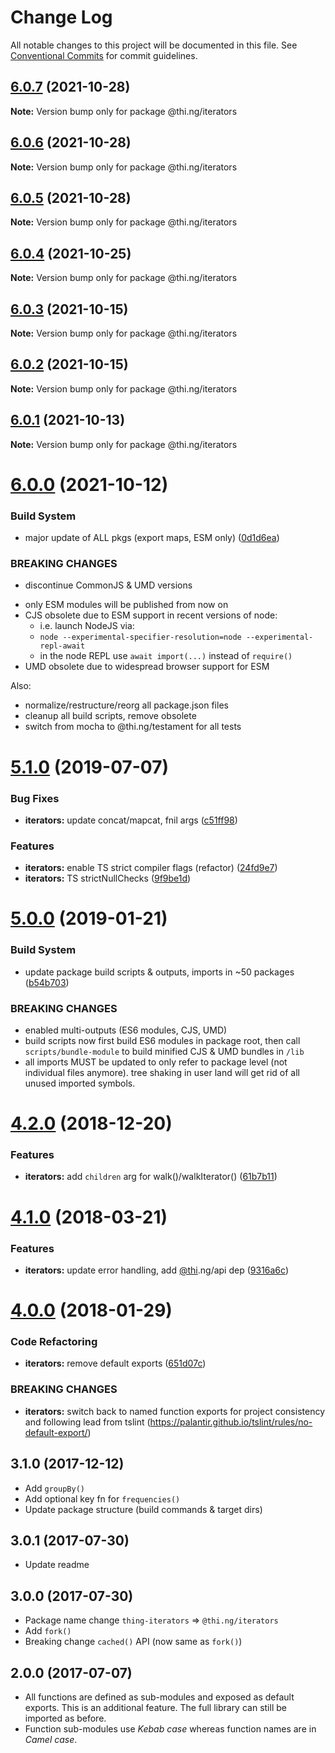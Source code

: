 # Change Log

All notable changes to this project will be documented in this file.
See [Conventional Commits](https://conventionalcommits.org) for commit guidelines.

## [6.0.7](https://github.com/thi-ng/umbrella/compare/@thi.ng/iterators@6.0.6...@thi.ng/iterators@6.0.7) (2021-10-28)

**Note:** Version bump only for package @thi.ng/iterators





## [6.0.6](https://github.com/thi-ng/umbrella/compare/@thi.ng/iterators@6.0.5...@thi.ng/iterators@6.0.6) (2021-10-28)

**Note:** Version bump only for package @thi.ng/iterators





## [6.0.5](https://github.com/thi-ng/umbrella/compare/@thi.ng/iterators@6.0.4...@thi.ng/iterators@6.0.5) (2021-10-28)

**Note:** Version bump only for package @thi.ng/iterators





## [6.0.4](https://github.com/thi-ng/umbrella/compare/@thi.ng/iterators@6.0.3...@thi.ng/iterators@6.0.4) (2021-10-25)

**Note:** Version bump only for package @thi.ng/iterators





## [6.0.3](https://github.com/thi-ng/umbrella/compare/@thi.ng/iterators@6.0.2...@thi.ng/iterators@6.0.3) (2021-10-15)

**Note:** Version bump only for package @thi.ng/iterators





## [6.0.2](https://github.com/thi-ng/umbrella/compare/@thi.ng/iterators@6.0.1...@thi.ng/iterators@6.0.2) (2021-10-15)

**Note:** Version bump only for package @thi.ng/iterators





## [6.0.1](https://github.com/thi-ng/umbrella/compare/@thi.ng/iterators@6.0.0...@thi.ng/iterators@6.0.1) (2021-10-13)

**Note:** Version bump only for package @thi.ng/iterators





# [6.0.0](https://github.com/thi-ng/umbrella/compare/@thi.ng/iterators@5.1.74...@thi.ng/iterators@6.0.0) (2021-10-12)


### Build System

* major update of ALL pkgs (export maps, ESM only) ([0d1d6ea](https://github.com/thi-ng/umbrella/commit/0d1d6ea9fab2a645d6c5f2bf2591459b939c09b6))


### BREAKING CHANGES

* discontinue CommonJS & UMD versions

- only ESM modules will be published from now on
- CJS obsolete due to ESM support in recent versions of node:
  - i.e. launch NodeJS via:
  - `node --experimental-specifier-resolution=node --experimental-repl-await`
  - in the node REPL use `await import(...)` instead of `require()`
- UMD obsolete due to widespread browser support for ESM

Also:
- normalize/restructure/reorg all package.json files
- cleanup all build scripts, remove obsolete
- switch from mocha to @thi.ng/testament for all tests






#  [5.1.0](https://github.com/thi-ng/umbrella/compare/@thi.ng/iterators@5.0.19...@thi.ng/iterators@5.1.0) (2019-07-07) 

###  Bug Fixes 

- **iterators:** update concat/mapcat, fnil args ([c51ff98](https://github.com/thi-ng/umbrella/commit/c51ff98)) 

###  Features 

- **iterators:** enable TS strict compiler flags (refactor) ([24fd9e7](https://github.com/thi-ng/umbrella/commit/24fd9e7)) 
- **iterators:** TS strictNullChecks ([9f9be1d](https://github.com/thi-ng/umbrella/commit/9f9be1d)) 

#  [5.0.0](https://github.com/thi-ng/umbrella/compare/@thi.ng/iterators@4.2.4...@thi.ng/iterators@5.0.0) (2019-01-21) 

###  Build System 

- update package build scripts & outputs, imports in ~50 packages ([b54b703](https://github.com/thi-ng/umbrella/commit/b54b703)) 

###  BREAKING CHANGES 

- enabled multi-outputs (ES6 modules, CJS, UMD) 
- build scripts now first build ES6 modules in package root, then call   `scripts/bundle-module` to build minified CJS & UMD bundles in `/lib` 
- all imports MUST be updated to only refer to package level   (not individual files anymore). tree shaking in user land will get rid of   all unused imported symbols. 

#  [4.2.0](https://github.com/thi-ng/umbrella/compare/@thi.ng/iterators@4.1.40...@thi.ng/iterators@4.2.0) (2018-12-20) 

###  Features 

- **iterators:** add `children` arg for walk()/walkIterator() ([61b7b11](https://github.com/thi-ng/umbrella/commit/61b7b11)) 

#  [4.1.0](https://github.com/thi-ng/umbrella/compare/@thi.ng/iterators@4.0.7...@thi.ng/iterators@4.1.0) (2018-03-21) 

###  Features 

- **iterators:** update error handling, add [@thi](https://github.com/thi).ng/api dep ([9316a6c](https://github.com/thi-ng/umbrella/commit/9316a6c)) 

#  [4.0.0](https://github.com/thi-ng/umbrella/compare/@thi.ng/iterators@3.2.4...@thi.ng/iterators@4.0.0) (2018-01-29) 

###  Code Refactoring 

- **iterators:** remove default exports ([651d07c](https://github.com/thi-ng/umbrella/commit/651d07c)) 

###  BREAKING CHANGES 

- **iterators:** switch back to named function exports for project consistency and following lead from tslint (https://palantir.github.io/tslint/rules/no-default-export/) 

##  3.1.0 (2017-12-12) 

- Add `groupBy()` 
- Add optional key fn for `frequencies()` 
- Update package structure (build commands & target dirs) 

##  3.0.1 (2017-07-30) 

- Update readme 

##  3.0.0 (2017-07-30) 

- Package name change `thing-iterators` => `@thi.ng/iterators` 
- Add `fork()` 
- Breaking change `cached()` API (now same as `fork()`) 

##  2.0.0 (2017-07-07) 

- All functions are defined as sub-modules and exposed as default exports. This is an additional feature. The full library can still be imported as before. 
- Function sub-modules use *Kebab case* whereas function names are in *Camel case*.
